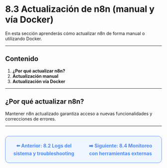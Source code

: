 # 8.3 Actualización de n8n (manual y vía Docker)

En esta sección aprenderás cómo actualizar n8n de forma manual o utilizando Docker.

---

## Contenido

1. **¿Por qué actualizar n8n?**
2. **Actualización manual**
3. **Actualización vía Docker**

---

## ¿Por qué actualizar n8n?
Mantener n8n actualizado garantiza acceso a nuevas funcionalidades y correcciones de errores.

---

<div align="center" style="border: 1px solid #4F8AFA; border-radius: 12px; padding: 20px; background: #f0f6ff; margin-top: 32px; display: flex; justify-content: center; gap: 32px;">
  <a href="8.2.%20Logs%20del%20sistema%20y%20troubleshooting.md" style="text-decoration:none; font-weight: bold; color: #4F8AFA; font-size: 1.1em;">⬅️ Anterior: 8.2 Logs del sistema y troubleshooting</a>
  <a href="8.4.%20Monitoreo%20con%20herramientas%20externas%20(Prometheus,%20Grafana,%20Uptime%20Kuma).md" style="text-decoration:none; font-weight: bold; color: #4F8AFA; font-size: 1.1em;">➡️ Siguiente: 8.4 Monitoreo con herramientas externas</a>
</div>
